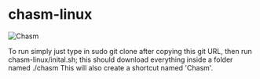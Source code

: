# chasm-linux

![Chasm](https://1.bp.blogspot.com/-7FgPZxq5ZNI/V81bh90o30I/AAAAAAAAE-w/B8xDIpY-4P885wxxZH1LnZKuanC8kIjHgCPcB/s1600/Chasm.jpg)

To run simply just type in sudo git clone after copying this git URL, then run chasm-linux/inital.sh; this should download everything inside a folder named ./chasm
This will also create a shortcut named 'Chasm'.
